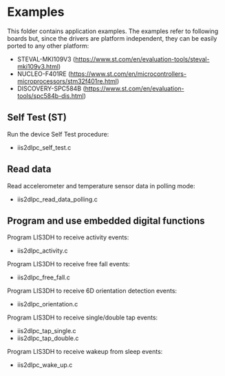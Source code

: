 # Examples

This folder contains application examples. The examples refer to following boards but, since the drivers are platform independent, they can be easily ported to any other platform: 

- STEVAL-MKI109V3 (https://www.st.com/en/evaluation-tools/steval-mki109v3.html)
- NUCLEO-F401RE (https://www.st.com/en/microcontrollers-microprocessors/stm32f401re.html)
- DISCOVERY-SPC584B (https://www.st.com/en/evaluation-tools/spc584b-dis.html)

## Self Test (ST)

Run the device Self Test procedure:

  - iis2dlpc_self_test.c

## Read data

Read accelerometer and temperature sensor data in polling mode:

  - iis2dlpc_read_data_polling.c

## Program and use embedded digital functions

Program LIS3DH to receive activity events:

  - iis2dlpc_activity.c

Program LIS3DH to receive free fall events:

  - iis2dlpc_free_fall.c

Program LIS3DH to receive 6D orientation detection events:

  - iis2dlpc_orientation.c

Program LIS3DH to receive single/double tap events:

  - iis2dlpc_tap_single.c
  - iis2dlpc_tap_double.c

Program LIS3DH to receive wakeup from sleep events:

  - iis2dlpc_wake_up.c


